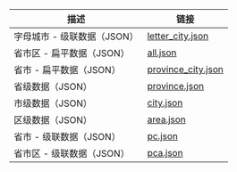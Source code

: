 | 描述                  | 链接                                                         |
| --------------------- | ------------------------------------------------------------ |
| 字母城市 - 级联数据（JSON）     | [letter_city.json](https://github.com/lblblong/amap-city-data/blob/dist/letter_city.json?raw=true) |
| 省市区 - 扁平数据（JSON）   | [all.json](https://github.com/lblblong/amap-city-data/blob/dist/all.json?raw=true) |
| 省市 - 扁平数据（JSON）   | [province_city.json](https://github.com/lblblong/amap-city-data/blob/dist/province_city.json?raw=true) |
| 省级数据（JSON） | [province.json](https://github.com/lblblong/amap-city-data/blob/dist/province.json?raw=true) |
| 市级数据（JSON） | [city.json](https://github.com/lblblong/amap-city-data/blob/dist/city.json?raw=true) |
| 区级数据（JSON） | [area.json](https://github.com/lblblong/amap-city-data/blob/dist/area.json?raw=true) |
| 省市 - 级联数据（JSON）     | [pc.json](https://github.com/lblblong/amap-city-data/blob/dist/pc.json?raw=true) |
| 省市区 - 级联数据（JSON）   | [pca.json](https://github.com/lblblong/amap-city-data/blob/dist/pca.json?raw=true) |

